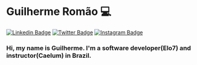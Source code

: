  # Guilherme Romão :computer:
 
 [![Linkedin Badge](https://img.shields.io/badge/-LinkedIn-blue?style=flat-square&logo=Linkedin&logoColor=white&link=https://www.linkedin.com/in/guilherme-rom%C3%A3o-224a57102/)](https://www.linkedin.com/in/guilherme-rom%C3%A3o-224a57102/)
[![Twitter Badge](https://img.shields.io/badge/-Twitter-1ca0f1?style=flat-square&labelColor=1ca0f1&logo=twitter&logoColor=white&link=https://twitter.com/gui_romao87)](https://twitter.com/gui_romao87)
[![Instagram Badge](https://img.shields.io/badge/-Instagram-C13584?style=flat-square&labelColor=C13584&logo=instagram&logoColor=white&link=https://www.instagram.com/7code_/)](https://www.instagram.com/7code_/)

 ### Hi, my name is Guilherme. I'm a software developer(Elo7) and instructor(Caelum) in Brazil.

<!-- 
- 🔭 I’m currently working on ...
- 🌱 I’m currently learning ...
- 👯 I’m looking to collaborate on ...
- 🤔 I’m looking for help with ...
- 💬 Ask me about ...
- 📫 How to reach me: ...
- 😄 Pronouns: ...
- ⚡ Fun fact: ...
-->
